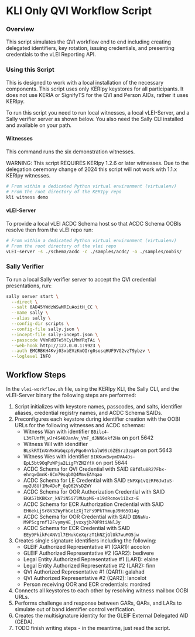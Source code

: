 # KLI Only QVI Workflow Script

### Overview

This script simulates the QVI workflow end to end including creating delegated identifiers, key 
rotation, issuing credentials, and presenting credentials to the vLEI Reporting API.

### Using this Script

This is designed to work with a local installation of the necessary components.
This script uses only KERIpy keystores for all participants.
It does not use KERIA or SignifyTS for the QVI and Person AIDs, rather it uses KERIpy.

To run this script you need to run local witnesses, a local vLEI-Server, and a Sally verifier server as shown below.
You also need the Sally CLI installed and available on your path.

#### Witnesses

This command runs the six demonstration witnesses.

WARNING: This script REQUIRES KERIpy 1.2.6 or later witnesses. Due to the delegation ceremony change of 2024 this script will not work with 1.1.x KERIpy witnesses.

```bash
# From within a dedicated Python virtual environment (virtualenv)
# From the root directory of the KERIpy repo
kli witness demo
```

#### vLEI-Server

To provide a local vLEI ACDC Schema host so that ACDC Schema OOBIs resolve then from the vLEI repo run:
```bash
# From within a dedicated Python virtual environment (virtualenv)
# From the root directory of the vlei repo
vLEI-server -s ./schema/acdc -c ./samples/acdc/ -o ./samples/oobis/
```

### Sally Verifier

To run a local Sally verifier server to accept the QVI credential presentations, run:
```bash
sally server start \
  --direct \
  --salt 0AD45YWdzWSwNREuAoitH_CC \
  --name sally \
  --alias sally \
  --config-dir scripts \
  --config-file sally.json \
  --incept-file sally-incept.json \
  --passcode VVmRdBTe5YCyLMmYRqTAi \
  --web-hook http://127.0.0.1:9923 \
  --auth EMCRBKH4Kvj03xbEVzKmOIrg0sosqHUF9VG2vzT9ybzv \
  --loglevel INFO
```

## Workflow Steps

In the `vlei-workflow.sh` file, using the KERIpy KLI, the Sally CLI, and the vLEI-Server binary the following steps are performed:
1. Script initializes with keystore names, passcodes, and salts, identifier aliases, credential registry names, and ACDC Schema SAIDs. 
2. Preconfigures each keystore during identifier creation with the OOBI URLs for the following
   witnesses and ACDC schemas:
   - Witness Wan with identifier `BBilc4-L3tFUnfM_wJr4S4OJanAv_VmF_dJNN6vkf2Ha` on port 5642
   - Witness Wil with idendifier `BLskRTInXnMxWaGqcpSyMgo0nYbalW99cGZESrz3zapM` on port 5643
   - Witness Wes with identifier `BIKKuvBwpmDVA4Ds-EpL5bt9OqPzWPja2LigFYZN2YfX` on port 5644
   - ACDC Schema for QVI Credential with SAID `EBfdlu8R27Fbx-ehrqwImnK-8Cm79sqbAQ4MmvEAYqao`
   - ACDC Schema for LE Credential with SAID `ENPXp1vQzRF6JwIuS-mp2U8Uf1MoADoP_GqQ62VsDZWY`
   - ACDC Schema for OOR Authorization Credential with SAID `EKA57bKBKxr_kN7iN5i7lMUxpMG-s19dRcmov1iDxz-E`
   - ACDC Schema for ECR Authorization Credential with SAID `EH6ekLjSr8V32WyFbGe1zXjTzFs9PkTYmupJ9H65O14g`
   - ACDC Schema for OOR Credential with SAID `EBNaNu-M9P5cgrnfl2Fvymy4E_jvxxyjb70PRtiANlJy`
   - ACDC Schema for ECR Credential with SAID `EEy9PkikFcANV1l7EHukCeXqrzT1hNZjGlUk7wuMO5jw`
3. Creates single signature identifiers including the following:
   - GLEIF Authorized Representative #1 (GAR1): accolon
   - GLEIF Authorized Representative #2 (GAR2): bedivere
   - Legal Entity Authorized Representative #1 (LAR1): elaine
   - Legal Entity Authorized Representative #2 (LAR2): finn
   - QVI Authorized Representative #1 (QAR1): galahad
   - QVI Authorized Representative #2 (QAR2): lancelot
   - Person receiving OOR and ECR credentials: mordred
4. Connects all keystores to each other by resolving witness mailbox OOBI URLs.
5. Performs challenge and response between GARs, QARs, and LARs to simulate out of band identifier control verification.
6. Creates the multisignature identity for the GLEIF External Delegated AID (GEDA).
7. TODO finish writing steps - in the meantime, just read the script.